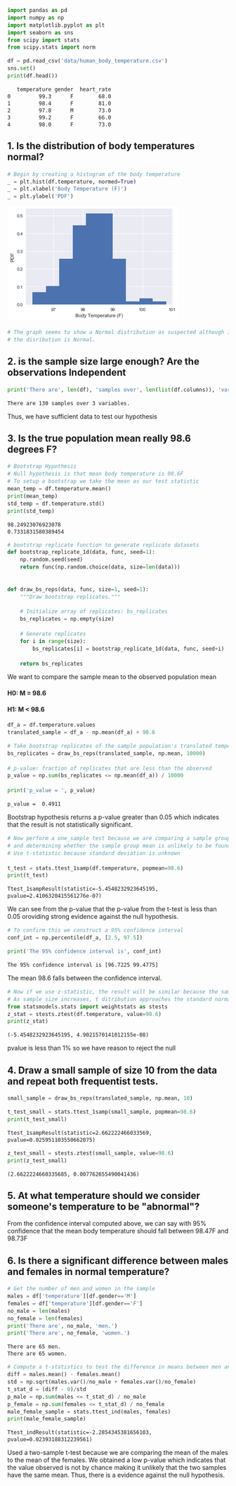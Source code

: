 ```python
import pandas as pd
import numpy as np
import matplotlib.pyplot as plt
import seaborn as sns
from scipy import stats
from scipy.stats import norm
```

```python
df = pd.read_csv('data/human_body_temperature.csv')
sns.set()
print(df.head())
```

       temperature gender  heart_rate
    0         99.3      F        68.0
    1         98.4      F        81.0
    2         97.8      M        73.0
    3         99.2      F        66.0
    4         98.0      F        73.0
    

## 1. Is the distribution of body temperatures normal? 


```python
# Begin by creating a histogram of the body temperature
_ = plt.hist(df.temperature, normed=True)
_ = plt.xlabel('Body Temperature (F)')
_ = plt.ylabel('PDF')
```


![png](output_6_0.png)



```python
# The graph seems to show a Normal distribution as suspected although it is slightly skewed to the left we can safely assume that
# the disribution is Normal.
```

## 2. is the sample size large enough? Are the observations Independent


```python
print('There are', len(df), 'samples over', len(list(df.columns)), 'variables.')
```

    There are 130 samples over 3 variables.
    

Thus, we have sufficient data to test our hypothesis

## 3. Is the true population mean really 98.6 degrees F?


```python
# Bootstrap Hypothesis
# Null hypothesis is that mean body temperature is 98.6F
# To setup a bootstrap we take the mean as our test statistic
mean_temp = df.temperature.mean()
print(mean_temp)
std_temp = df.temperature.std()
print(std_temp)
```

    98.24923076923078
    0.7331831580389454
    


```python
# bootstrap replicate function to generate replicate datasets
def bootstrap_replicate_1d(data, func, seed=1):
    np.random.seed(seed)
    return func(np.random.choice(data, size=len(data)))


def draw_bs_reps(data, func, size=1, seed=1):
    """Draw bootstrap replicates."""

    # Initialize array of replicates: bs_replicates
    bs_replicates = np.empty(size)

    # Generate replicates
    for i in range(size):
        bs_replicates[i] = bootstrap_replicate_1d(data, func, seed+i)

    return bs_replicates
```

We want to compare the sample mean to the observed population mean

#### H0: M = 98.6
#### H1: M < 98.6


```python
df_a = df.temperature.values
translated_sample = df_a - np.mean(df_a) + 98.6
```


```python
# Take bootstrap replicates of the sample population's translated temperatures: bs_replicates
bs_replicates = draw_bs_reps(translated_sample, np.mean, 10000)

# p-value: fraction of replicates that are less than the observed
p_value = np.sum(bs_replicates <= np.mean(df_a)) / 10000

print('p_value = ', p_value)
```

    p_value =  0.4911
    

Bootstrap hypothesis returns a p-value greater than 0.05 which indicates that the result is not statistically significant.


```python
# Now perform a one_sample test because we are comparing a sample group mean to the accepted population mean,
# and determining whether the sample group mean is unlikely to be found with the null hypothesis that the mean temperature equals 98.6F
# Use t-statistic because standard deviation is unknown

t_test = stats.ttest_1samp(df.temperature, popmean=98.6)
print(t_test)
```

    Ttest_1sampResult(statistic=-5.4548232923645195, pvalue=2.4106320415561276e-07)
    

We can see from the p-value that the p-value from the t-test is less than 0.05 oroviding strong evidence against the null hypothesis.


```python
# To confirm this we construct a 95% confidence interval
conf_int = np.percentile(df_a, [2.5, 97.5])
```


```python
print('The 95% confidence interval is', conf_int)
```

    The 95% confidence interval is [96.7225 99.4775]
The mean 98.6 falls between the confidence interval. 


```python
# Now if we use z-statistic, the result will be similar because the sample size is quite large.
# As sample size increases, t ditribution approaches the standard normal z distribution.
from statsmodels.stats import weightstats as stests
z_stat = stests.ztest(df.temperature, value=98.6)
print(z_stat)
```

    (-5.4548232923645195, 4.9021570141012155e-08)
    

pvalue is less than 1% so we have reason to reject the null

## 4. Draw a small sample of size 10 from the data and repeat both frequentist tests.


```python
small_sample = draw_bs_reps(translated_sample, np.mean, 10)
```


```python
t_test_small = stats.ttest_1samp(small_sample, popmean=98.6)
print(t_test_small)
```

    Ttest_1sampResult(statistic=2.662222466033569, pvalue=0.025951103550662075)
    


```python
z_test_small = stests.ztest(small_sample, value=98.6)
print(z_test_small)
```

    (2.6622224660335685, 0.007762655490041436)
    

## 5. At what temperature should we consider someone's temperature to be "abnormal"?

From the confidence interval computed above, we can say with 95% confidence that the mean body temperature should fall between 98.47F and 98.73F

## 6. Is there a significant difference between males and females in normal temperature?


```python
# Get the number of men and women in the sample
males = df['temperature'][df.gender=='M']
females = df['temperature'][df.gender=='F']
no_male = len(males)
no_female = len(females)
print('There are', no_male, 'men.')
print('There are', no_female, 'women.')
```

    There are 65 men.
    There are 65 women.
    


```python
# Compute a t-statistics to test the difference in means between men and women
diff = males.mean() - females.mean()
std = np.sqrt(males.var()/no_male + females.var()/no_female)
t_stat_d = (diff - 0)/std
p_male = np.sum(males <= t_stat_d) / no_male
p_female = np.sum(females <= t_stat_d) / no_female
male_female_sample = stats.ttest_ind(males, females)
print(male_female_sample)
```

    Ttest_indResult(statistic=-2.2854345381656103, pvalue=0.02393188312239561)
    

Used a two-sample t-test because we are comparing the mean of the males to the mean of the females. We obtained a low p-value which indicates that the value observed is not by chance making it unlikely that the two samples have the same mean. Thus, there is a evidence against the null hypothesis.
